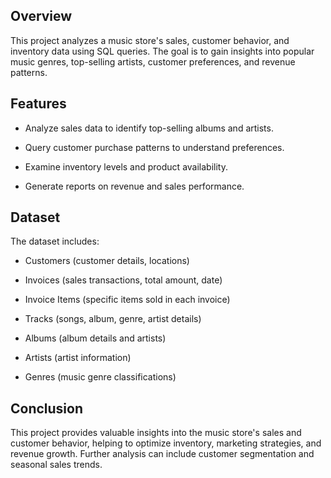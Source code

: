 ## Overview
This project analyzes a music store's sales, customer behavior, and inventory data using SQL queries. The goal is to gain insights into popular music genres, top-selling artists, customer preferences, and revenue patterns.

## Features
- Analyze sales data to identify top-selling albums and artists.

- Query customer purchase patterns to understand preferences.

- Examine inventory levels and product availability.

- Generate reports on revenue and sales performance.

## Dataset
The dataset includes:

- Customers (customer details, locations)

- Invoices (sales transactions, total amount, date)

- Invoice Items (specific items sold in each invoice)

- Tracks (songs, album, genre, artist details)

- Albums (album details and artists)

- Artists (artist information)

- Genres (music genre classifications)

## Conclusion
This project provides valuable insights into the music store's sales and customer behavior, helping to optimize inventory, marketing strategies, and revenue growth. Further analysis can include customer segmentation and seasonal sales trends.
